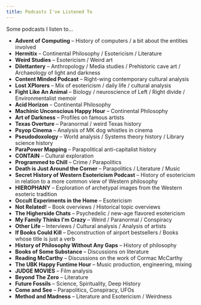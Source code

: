 ```yaml
---
title: Podcasts I've Listened To
---
```

Some podcasts I listen to...

- **Advent of Computing** – History of computers / a bit about the entities involved
- **Hermitix** – Continental Philosophy / Esotericism / Literature
- **Weird Studies** – Esotericism / Weird art
- **Dilettantery** – Anthropology / Media studies / Prehistoric cave art / Archaeology of light and darkness
- **Content Minded Podcast** – Right-wing contemporary cultural analysis
- **Lost XPlorers** – Mix of esotericism / daily life / cultural analysis
- **Fight Like An Animal** – Biology / neuroscience of Left / Right divide / Environmentalist memoir
- **Acid Horizon** – Continental Philosophy
- **Machinic Unconscious Happy Hour** – Continental Philosophy
- **Art of Darkness** – Profiles on famous artists
- **Texas Overture** – Paranormal / weird Texas history
- **Psyop Cinema** – Analysis of MK dog whistles in cinema
- **Pseudodoxology** – World analysis / Systems theory history / Library science history
- **ParaPower Mapping** – Parapolitical anti-capitalist history
- **CONTAIN** – Cultural exploration
- **Programmed to Chill** – Crime / Parapolitics
- **Death is Just Around the Corner** – Parapolitics / Literature / Music
- **Secret History of Western Esotericism Podcast** – History of esotericism in relation to a more common view of Western philosophy
- **HIEROPHANY** – Exploration of archetypal images from the Western esoteric tradition
- **Occult Experiments in the Home** – Esotericism
- **Not Related!** – Book overviews / Historical topic overviews
- **The Higherside Chats** – Psychedelic / new-age flavored esotericism
- **My Family Thinks I'm Crazy** – Weird / Paranormal / Conspiracy
- **Other Life** – Interviews / Cultural analysis / Analysis of artists
- **If Books Could Kill** – Deconstruction of airport bestsellers / Books whose title is just a verb
- **History of Philosophy Without Any Gaps** – History of philosophy
- **Books of Some Substance** – Discussions on literature
- **Reading McCarthy** – Discussions on the work of Cormac McCarthy
- **The UBK Happy Funtime Hour** – Music production, engineering, mixing
- **JUDGE MOVIES** – Film analysis
- **Beyond The Zero** – Literature
- **Future Fossils** – Science, Spirituality, Deep History
- **Come and See** – Parapolitics, Conspiracy, UFOs
- **Method and Madness** – Literature and Esotericism / Weirdness